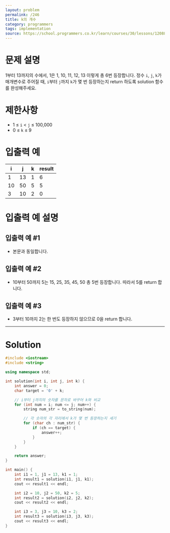 ```yaml
---
layout: problem
permalink: /246
title: k의 개수
category: programmers
tags: implementation
source: https://school.programmers.co.kr/learn/courses/30/lessons/120887
---
```


# 문제 설명

1부터 13까지의 수에서, 1은 1, 10, 11, 12, 13 이렇게 총 6번 등장합니다. 정수 `i`, `j`, `k`가 매개변수로 주어질 때, `i`부터 `j`까지 `k`가 몇 번 등장하는지 return 하도록 solution 함수를 완성해주세요.

# 제한사항

- 1 ≤ `i` < `j` ≤ 100,000
- 0 ≤ `k` ≤ 9

# 입출력 예

| i | j | k | result |
| --- | --- | --- | --- |
| 1 | 13 | 1 | 6 |
| 10 | 50 | 5 | 5 |
| 3 | 10 | 2 | 0 |

# 입출력 예 설명

## 입출력 예 #1

- 본문과 동일합니다.

## 입출력 예 #2

- 10부터 50까지 5는 15, 25, 35, 45, 50 총 5번 등장합니다. 따라서 5를 return 합니다.

## 입출력 예 #3

- 3부터 10까지 2는 한 번도 등장하지 않으므로 0을 return 합니다.

---

# Solution

```cpp
#include <iostream>
#include <string>

using namespace std;

int solution(int i, int j, int k) {
    int answer = 0;
    char target = '0' + k;

    // i부터 j까지의 숫자를 문자로 바꾸어 k와 비교
    for (int num = i; num <= j; num++) {
        string num_str = to_string(num);

        // 각 숫자의 각 자리에서 k가 몇 번 등장하는지 세기
        for (char ch : num_str) {
            if (ch == target) {
                answer++;
            }
        }
    }

    return answer;
}

int main() {
    int i1 = 1, j1 = 13, k1 = 1;
    int result1 = solution(i1, j1, k1);
    cout << result1 << endl;

    int i2 = 10, j2 = 50, k2 = 5;
    int result2 = solution(i2, j2, k2);
    cout << result2 << endl;

    int i3 = 3, j3 = 10, k3 = 2;
    int result3 = solution(i3, j3, k3);
    cout << result3 << endl;
}
```
